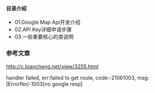 #### 目录介绍
- 01.Google Map Api开发介绍
- 02.API Key详细申请步骤
- 03.一些重要核心的类说明





### 参考文章
http://c.biancheng.net/view/3255.html



handler failed, err:failed to get route, code:-21061003, msg:[ErrorNo(-1003)no google resp]




